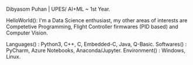 Dibyasom Puhan | UPES/ AI+ML ~ 1st Year.

HelloWorld(): I'm a Data Science enthusiast, my other areas of interests are Competetive Programming, Flight Controller firmwares (PID based)
              and Computer Vision.
              
Languages() : Python3, C++, C, Embedded-C, Java, Q-Basic.
Softwares() : PyCharm, Azure Notebooks, Anaconda/Jupyter.
Environment() : Windows, Linux.
